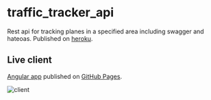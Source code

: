 # traffic_tracker_api

Rest api for tracking planes in a specified area including swagger and hateoas. Published on [heroku](https://traffic-tracker.herokuapp.com/swagger-ui.html).

## Live client

[Angular app](https://github.com/j-o-e-d-o-e/traffic-tracker) published on [GitHub Pages](https://j-o-e-d-o-e.github.io/traffic-tracker/planes).

![client](https://user-images.githubusercontent.com/26798159/65524223-bd890600-deed-11e9-8b39-dc82cec949c2.png)
